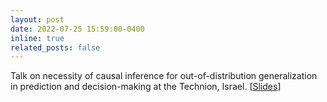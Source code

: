```yaml
---
layout: post
date: 2022-07-25 15:59:00-0400
inline: true
related_posts: false
---
```


Talk on necessity of causal inference for out-of-distribution generalization in prediction and decision-making at the Technion, Israel. [[Slides](files/causal-ml-dowhy-prediction-decisionmaking.pdf)]

